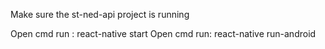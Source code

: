 Make sure the st-ned-api project is running

Open cmd run : react-native start
Open cmd run: react-native run-android
